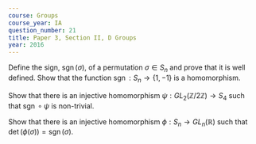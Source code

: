 ```yaml
---
course: Groups
course_year: IA
question_number: 21
title: Paper 3, Section II, D Groups
year: 2016
---
```




Define the sign, $\operatorname{sgn}(\sigma)$, of a permutation $\sigma \in S_{n}$ and prove that it is well defined. Show that the function $\operatorname{sgn}: S_{n} \rightarrow\{1,-1\}$ is a homomorphism.

Show that there is an injective homomorphism $\psi: G L_{2}(\mathbb{Z} / 2 \mathbb{Z}) \rightarrow S_{4}$ such that $\operatorname{sgn} \circ \psi$ is non-trivial.

Show that there is an injective homomorphism $\phi: S_{n} \rightarrow G L_{n}(\mathbb{R})$ such that $\operatorname{det}(\phi(\sigma))=\operatorname{sgn}(\sigma) .$